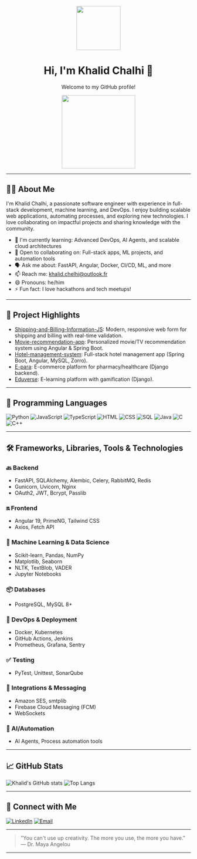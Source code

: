 <!-- Profile Header -->
<div align="center">
  <img src="https://avatars.githubusercontent.com/u/your-github-id?v=4" width="120"/>
  <h1>Hi, I'm Khalid Chalhi 👋</h1>
  <p>Welcome to my GitHub profile!</p>
  <img src="https://media.giphy.com/media/26ufnwz3wDUli7GU0/giphy.gif" width="200"/>
</div>

---

## 🧑‍💻 About Me

I'm Khalid Chalhi, a passionate software engineer with experience in full-stack development, machine learning, and DevOps. I enjoy building scalable web applications, automating processes, and exploring new technologies. I love collaborating on impactful projects and sharing knowledge with the community.

- 🌱 I'm currently learning: Advanced DevOps, AI Agents, and scalable cloud architectures
- 💼 Open to collaborating on: Full-stack apps, ML projects, and automation tools
- 🗣️ Ask me about: FastAPI, Angular, Docker, CI/CD, ML, and more
- 📫 Reach me: [khalid.chelhi@outlook.fr](mailto:khalid.chelhi@outlook.fr)
- 😄 Pronouns: he/him
- ⚡ Fun fact: I love hackathons and tech meetups!

---

## 🚀 Project Highlights

- [Shipping-and-Billing-Information-JS](https://github.com/kahliidc3/Shipping-and-Billing-Information-JS): Modern, responsive web form for shipping and billing with real-time validation.
- [Movie-recommendation-app](https://github.com/kahliidc3/Movie-recommendation-app): Personalized movie/TV recommendation system using Angular & Spring Boot.
- [Hotel-management-system](https://github.com/kahliidc3/Hotel-management-system): Full-stack hotel management app (Spring Boot, Angular, MySQL, Zorro).
- [E-para](https://github.com/kahliidc3/E-para): E-commerce platform for pharmacy/healthcare (Django backend).
- [Eduverse](https://github.com/kahliidc3/Eduverse): E-learning platform with gamification (Django).

---

## 🧠 Programming Languages

![Python](https://img.shields.io/badge/Python-3776AB?style=for-the-badge&logo=python&logoColor=white)
![JavaScript](https://img.shields.io/badge/JavaScript-F7DF1E?style=for-the-badge&logo=javascript&logoColor=black)
![TypeScript](https://img.shields.io/badge/TypeScript-3178C6?style=for-the-badge&logo=typescript&logoColor=white)
![HTML](https://img.shields.io/badge/HTML5-E34F26?style=for-the-badge&logo=html5&logoColor=white)
![CSS](https://img.shields.io/badge/CSS3-1572B6?style=for-the-badge&logo=css3&logoColor=white)
![SQL](https://img.shields.io/badge/SQL-4479A1?style=for-the-badge&logo=postgresql&logoColor=white)
![Java](https://img.shields.io/badge/Java-007396?style=for-the-badge&logo=java&logoColor=white)
![C](https://img.shields.io/badge/C-00599C?style=for-the-badge&logo=c&logoColor=white)
![C++](https://img.shields.io/badge/C++-00599C?style=for-the-badge&logo=c%2B%2B&logoColor=white)

---

## 🛠️ Frameworks, Libraries, Tools & Technologies

### 🔙 Backend
- FastAPI, SQLAlchemy, Alembic, Celery, RabbitMQ, Redis
- Gunicorn, Uvicorn, Nginx
- OAuth2, JWT, Bcrypt, Passlib

### 🔛 Frontend
- Angular 19, PrimeNG, Tailwind CSS
- Axios, Fetch API

### 🧠 Machine Learning & Data Science
- Scikit-learn, Pandas, NumPy
- Matplotlib, Seaborn
- NLTK, TextBlob, VADER
- Jupyter Notebooks

### 📦 Databases
- PostgreSQL, MySQL 8+

### 🚀 DevOps & Deployment
- Docker, Kubernetes
- GitHub Actions, Jenkins
- Prometheus, Grafana, Sentry

### ✅ Testing
- PyTest, Unittest, SonarQube

### 📧 Integrations & Messaging
- Amazon SES, smtplib
- Firebase Cloud Messaging (FCM)
- WebSockets

### 🤖 AI/Automation
- AI Agents, Process automation tools

---

## 📈 GitHub Stats

![Khalid's GitHub stats](https://github-readme-stats.vercel.app/api?username=kahliidc3&show_icons=true&theme=radical)
![Top Langs](https://github-readme-stats.vercel.app/api/top-langs/?username=kahliidc3&layout=compact)

---

## 🔗 Connect with Me

[![LinkedIn](https://img.shields.io/badge/LinkedIn-blue?style=flat&logo=linkedin)](https://www.linkedin.com/in/khalid-chalhi/)
[![Email](https://img.shields.io/badge/Email-D14836?style=flat&logo=gmail&logoColor=white)](mailto:khalid.chelhi@outlook.fr)

---

> "You can't use up creativity. The more you use, the more you have."  
> — Dr. Maya Angelou

---

<!--
**kahliidc3/kahliidc3** is a ✨ _special_ ✨ repository because its `README.md` (this file) appears on your GitHub profile.
-->
